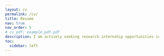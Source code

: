 ```yaml
---
layout: cv
permalink: /cv/
title: Resume
nav: true
nav_order: 5
# cv_pdf: example_pdf.pdf
description: I am actively seeking research internship opportunities in 3D Vision and Diffusion Generative Models. If my background aligns with your needs, feel free to reach out via email for latest resume.
toc:
  sidebar: left
---
```

